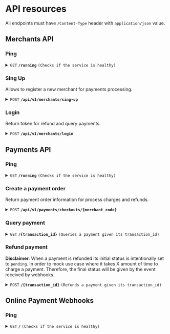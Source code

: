 # API resources

All endpoints must have `/Content-Type` header with `application/json` value.

## Merchants API

### Ping

<details>
 <summary><code>GET</code> <code><b>/running</b></code> <code>(Checks if the service is healthy)</code></summary>

#### Parameters

> None

#### Responses

##### HTTP Code 200

```json
Welcome to merchant api..!!
```

</details>



### Sing Up

Allows to register a new merchant for payments processing.

<details>
  <summary><code>POST</code> <code><b>/api/v1/merchants/sing-up</b></code></summary>

  #### Parameters

  > | name            |  type     | data type   | description                                   |
  > |-----------------|-----------|-------------------------|-----------------------------------|
  > | name            |  required | string      | Name of merchant                              |
  > | user.username   |  required | string      | Username to be able to log in in the future   |
  > | user.password   |  required | string      | User password                                 |
  > | user.email      |  required | string      | Email user                                    |

  #### Responses

  ##### HTTP Code 200

  Succesful payment

  ```json
  {
    "data": {
      "merchant_code": "67b281fc-52f1-41cc-bd21-0737713fbf75",
      "name": "Sample merchant",
      "user": {
        "username": "sample_merchant",
        "email": "sample_merchant@email.com"
      }
    },
    "status": "ok"
  }
  ```
  ##### HTTP Code 400
  Bad request. Sent information are incorrect.

  ```json
  {
    "status": "failed",
    "message": "data sent is invalid"
  }
  ```

  ##### HTTP Code 400
  Missing Information.

  ```json
  {
    "status_code": "failed",
    "message": "message description"
  }
  ```

  ##### HTTP Code 409
  User alreay exits.

  ```json
  {
    "status_code": "failed",
    "message": "username sample_merchant is alreay exits"
  }
  ```

  ##### HTTP Code 500

  ```json
  {
    "status_code": "failed",
    "message": "message description"
  }
  ```
</details>

### Login

Return token for refund and query payments.
<details>
  <summary><code>POST</code> <code><b>/api/v1/merchants/login</b></code></summary>

  #### Parameters

  > | name            |  type     | data type   | description                                   |
  > |-----------------|-----------|-------------------------|-----------------------------------|
  > | username   |  required | string      | Username   |
  > | password   |  required | string      | User password                                 |

  #### Responses

  ##### HTTP Code 200

  Succesful login

  ```json
  {
    "data": {
      "username": "hzambrano",
      "token": "eyJhbGciOiJIUzI1NiIsInR5cCI6IkpXVCJ9.eyJleHAiOjE3MDk2NDg2OTgsInVzZXJuYW1lIjoiaHphbWJyYW5vIn0.1rWmYm1zglb-Xi00FoK1xhhxozdpbNjUhqenv-hzv94",
      "message": "you are logged..!"
    },
    "status": "ok"
  }
  ```
  ##### HTTP Code 400
  Bad request. Sent information are incorrect.

  ```json
  {
    "status": "failed",
    "message": "data sent is invalid"
  }
  ```

  ##### HTTP Code 400
  Missing Information.

  ```json
  {
    "status_code": "failed",
    "message": "message description"
  }
  ```

  ##### HTTP Code 404
  User not found.

  ```json
  {
    "status_code": "failed",
    "message": "user sample_merchant not found"
  }
  ```

  ##### HTTP Code 500

  ```json
  {
    "status_code": "failed",
    "message": "message description"
  }
  ```
</details>


## Payments API

### Ping

<details>
  <summary><code>GET</code> <code><b>/running</b></code> <code>(Checks if the service is healthy)</code></summary>

  #### Parameters

  > None

  #### Responses

  ##### HTTP Code 200

  ```json
  Welcome to payments api..!!
  ```
</details>




### Create a payment order

Return payment order information for process charges and refunds.
<details>
  <summary><code>POST</code> <code><b>/api/v1/payments/checkouts/{merchant_code}</b></code></summary>

  #### Parameters

  > | name            |  type     | data type   | description                                   |
  > |-----------------|-----------|-------------------------|-----------------------------------|
  > | amount   |  required | numeric      | Amount to perform a payment   |
  > | description   |  required | string      | Description of payment                                 |
  > | currency   |  required | string      | Currency to perform a payment                                |
  > | customer.dni   |  required | string      | Dni of customer                                |
  > | customer.name   |  required | string      | Name of customer                                |
  > | customer.email   |  required | string      | Email of customer                                |
  > | customer.phone   |  required | string      | Phone of customer                                |
  > | customer.address   |  optional | string      | Address of customer                                |

  ```json
  {
    "amount": 15.75,
    "description": "Sample payment",
    "currency": "USD",
    "customer": {
        "dni": "123456",
        "name": "Sample Customer",
        "email": "customer@email.com",
        "phone": "213213",
        "address": ""
    }
}
  ```

  #### Responses

  ##### HTTP Code 200

  Succesful payment checkout

  ```json
  {
    "data": {
        "payment_code": "245592bc-ee36-4ff6-a919-3bc731584db4",
        "amount": 50.75,
        "description": "Sample payment",
        "currency": "USD",
        "status": "pending",
        "natural_expiration_process": "2024-03-05 13:24:17",
        "bank_name": "simulator",
        "customer": {
            "dni": "123456",
            "name": "FSample Customer",
            "email": "customer@email.com",
            "phone": "213213",
            "address": ""
        }
    },
    "status": "ok"
}
  ```
  ##### HTTP Code 400
  Bad request. Sent information are incorrect.

  ```json
  {
    "status": "failed",
    "message": "data sent is invalid"
  }
  ```

  ##### HTTP Code 400
  Missing Information.

  ```json
  {
    "status_code": "failed",
    "message": "message description"
  }
  ```

  ##### HTTP Code 500

  ```json
  {
    "status_code": "failed",
    "message": "message description"
  }
  ```
</details>











### Query payment

<details>
 <summary><code>GET</code> <code><b>/{transaction_id}</b></code> <code>(Queries a payment given its transaction_id)</code></summary>

#### Parameters

> | name            |  type     | data type               | description                                              |
> |-----------------|-----------|-------------------------|----------------------------------------------------------|
> | id              |  required | string (path parameter) | Identifier to the given transaction_id                    |

#### Responses

##### HTTP Code 200

```json
{
  "transaction_id": "TXN_01HP06ZRSNFDPKN3ZBSWS4Z0KT",
  "status": "succeeded",
  "description": "Sample transaction",
  "payment_provider": "stripe",
  "amount": 2000,
  "currency": "eur",
  "type": "charge",
  "additional_fields": {
      "charge_id": "ch_3OgwgvGVGHB8I6rc1Etj264n",
      "payment_intent_id": "pi_3OgwgvGVGHB8I6rc1ZC8RNGK"
  }
}
```

##### HTTP Code 400

```json
{
  "code": "resource_not_found",
  "status_code": 404,
  "message": "Resource 'transaction' not found"
}
```

##### HTTP Code 500

```json
{
  "code": "invalid_server_error",
  "status_code": 500,
  "message": "Internal server error"
}
```

</details>

### Refund payment

**Disclaimer**: When a payment is refunded its initial status is intentionally set to `pending`. In order to mock use case where it takes X amount of time to charge a payment. Therefore, the final status will be given by the event received by webhooks.

<details>
 <summary><code>POST</code> <code><b>/{transaction_id}</b></code> <code>(Refunds a payment given its transaction_id)</code></summary>

#### Parameters

> | name            |  type     | data type               | description                                              |
> |-----------------|-----------|-------------------------|----------------------------------------------------------|
> | id              |  required | string (path parameter) | Identifier to the given transaction_id                    |

#### Responses

##### HTTP Code 200

Succesful refund 

```json
{
  "transaction_id": "TXN_01HP06ZRSNFDPKN3ZBSWS4Z0KT",
  "status": "pending",
  "description": "Sample transaction",
  "payment_provider": "stripe",
  "amount": 2000,
  "currency": "eur",
  "type": "refund",
  "additional_fields": {
      "charge_id": "ch_3OgwgvGVGHB8I6rc1Etj264n",
      "payment_intent_id": "pi_3OgwgvGVGHB8I6rc1ZC8RNGK",
      "refund_id": "re_3OgwgvGVGHB8I6rc1rBOb2uO"
  }
}
```

##### HTTP Code 400

```json
{
  "code": "invalid_request",
  "status_code": 400,
  "message": "Invalid request: charge already refunded"
}
```

##### HTTP Code 500

```json
{
  "code": "invalid_server_error",
  "status_code": 500,
  "message": "Internal server error"
}
```

</details>

## Online Payment Webhooks

### Ping

<details>
 <summary><code>GET</code> <code><b>/</b></code> <code>(Checks if the service is healthy)</code></summary>

#### Parameters

> None

#### Responses

##### HTTP Code 200

```json
Hello World!
```

</details>



